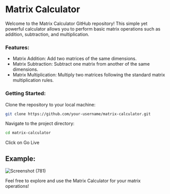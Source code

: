 # Matrix Calculator
Welcome to the Matrix Calculator GitHub repository! This simple yet powerful calculator allows you to perform basic matrix operations such as addition, subtraction, and multiplication.

### Features:
* Matrix Addition: Add two matrices of the same dimensions.
* Matrix Subtraction: Subtract one matrix from another of the same dimensions.
* Matrix Multiplication: Multiply two matrices following the standard matrix multiplication rules.

### Getting Started:

Clone the repository to your local machine:

```bash
git clone https://github.com/your-username/matrix-calculator.git
```

Navigate to the project directory:

```bash
cd matrix-calculator
```
Click on Go Live 

## Example:
![Screenshot (781)](https://github.com/Gitesh08/Matrix-Calculator/assets/115268756/b917bd96-3c62-4c77-9ac5-96578f78074d)

Feel free to explore and use the Matrix Calculator for your matrix operations!
